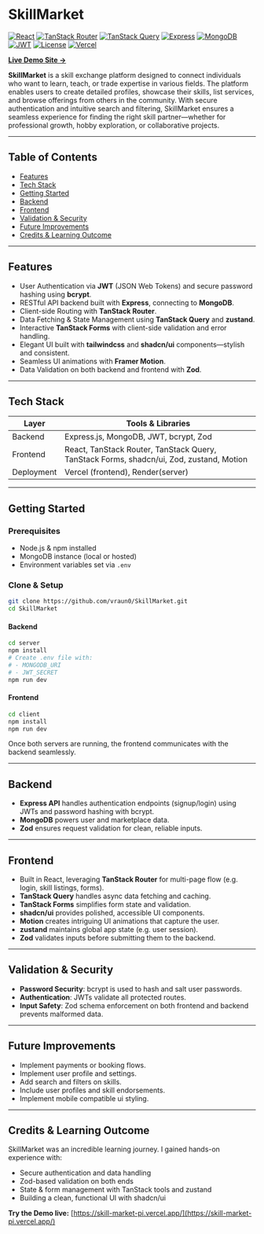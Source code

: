 # SkillMarket

[![React](https://img.shields.io/badge/Frontend-React-61dafb?logo=react&logoColor=white)](https://react.dev/)
[![TanStack Router](https://img.shields.io/badge/Routing-TanStack%20Router-ff4d4f)](https://tanstack.com/router)
[![TanStack Query](https://img.shields.io/badge/Data-TanStack%20Query-ff4d4f)](https://tanstack.com/query)
[![Express](https://img.shields.io/badge/Backend-Express-000000?logo=express&logoColor=white)](https://expressjs.com/)
[![MongoDB](https://img.shields.io/badge/Database-MongoDB-47A248?logo=mongodb&logoColor=white)](https://www.mongodb.com/)
[![JWT](https://img.shields.io/badge/Auth-JWT-000000?logo=jsonwebtokens&logoColor=white)](https://jwt.io/)
[![License](https://img.shields.io/badge/License-MIT-green.svg)](LICENSE)
[![Vercel](https://img.shields.io/badge/Deploy-Vercel-black?logo=vercel)](https://skill-market-pi.vercel.app/)

[**Live Demo Site →**](https://skill-market-pi.vercel.app/)

**SkillMarket** is a skill exchange platform designed to connect individuals who want to learn, teach, or trade expertise in various fields. The platform enables users to create detailed profiles, showcase their skills, list services, and browse offerings from others in the community. With secure authentication and intuitive search and filtering, SkillMarket ensures a seamless experience for finding the right skill partner—whether for professional growth, hobby exploration, or collaborative projects.

---

## Table of Contents

- [Features](#features)  
- [Tech Stack](#tech-stack)  
- [Getting Started](#getting-started)  
- [Backend](#backend)  
- [Frontend](#frontend)  
- [Validation & Security](#validation--security)  
- [Future Improvements](#future-improvements)  
- [Credits & Learning Outcome](#credits--learning-outcome)

---

## Features

- User Authentication via **JWT** (JSON Web Tokens) and secure password hashing using **bcrypt**.
- RESTful API backend built with **Express**, connecting to **MongoDB**.
- Client-side Routing with **TanStack Router**.
- Data Fetching & State Management using **TanStack Query** and **zustand**.
- Interactive **TanStack Forms** with client-side validation and error handling.
- Elegant UI built with **tailwindcss** and **shadcn/ui** components—stylish and consistent.
- Seamless UI animations with **Framer Motion**.
- Data Validation on both backend and frontend with **Zod**.

---

## Tech Stack

| Layer      | Tools & Libraries                                                                       |
| ---------- | ----------------------------------------------------------------------------------------|
| Backend    | Express.js, MongoDB, JWT, bcrypt, Zod                                                   |
| Frontend   | React, TanStack Router, TanStack Query, TanStack Forms, shadcn/ui, Zod, zustand, Motion |
| Deployment | Vercel (frontend), Render(server)                                                       |

---

## Getting Started

### Prerequisites

- Node.js & npm installed
- MongoDB instance (local or hosted)
- Environment variables set via `.env`

### Clone & Setup

```bash
git clone https://github.com/vraun0/SkillMarket.git
cd SkillMarket
```

#### Backend

```bash
cd server
npm install
# Create .env file with:
# - MONGODB_URI
# - JWT_SECRET
npm run dev
```

#### Frontend

```bash
cd client
npm install
npm run dev
```

Once both servers are running, the frontend communicates with the backend seamlessly.

---

## Backend

- **Express API** handles authentication endpoints (signup/login) using JWTs and password hashing with bcrypt.
- **MongoDB** powers user and marketplace data.
- **Zod** ensures request validation for clean, reliable inputs.

---

## Frontend

- Built in React, leveraging **TanStack Router** for multi-page flow (e.g. login, skill listings, forms).
- **TanStack Query** handles async data fetching and caching.
- **TanStack Forms** simplifies form state and validation.
- **shadcn/ui** provides polished, accessible UI components.
- **Motion** creates intriguing UI animations that capture the user.
- **zustand** maintains global app state (e.g. user session).
- **Zod** validates inputs before submitting them to the backend.

---

## Validation & Security

- **Password Security**: bcrypt is used to hash and salt user passwords.
- **Authentication**: JWTs validate all protected routes.
- **Input Safety**: Zod schema enforcement on both frontend and backend prevents malformed data.

---

## Future Improvements

- Implement payments or booking flows.
- Implement user profile and settings.
- Add search and filters on skills.
- Include user profiles and skill endorsements.
- Implement mobile compatible ui styling.

---

## Credits & Learning Outcome

SkillMarket was an incredible learning journey. I gained hands-on experience with:

- Secure authentication and data handling
- Zod-based validation on both ends
- State & form management with TanStack tools and zustand
- Building a clean, functional UI with shadcn/ui

**Try the Demo live:** [https://skill-market-pi.vercel.app/](https://skill-market-pi.vercel.app/)
